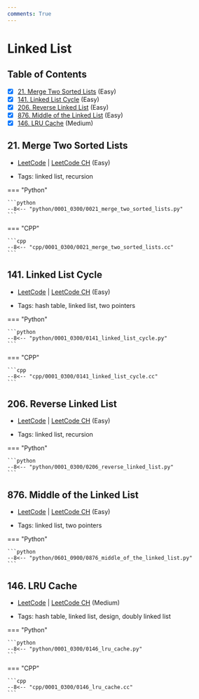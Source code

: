 ```yaml
---
comments: True
---
```


# Linked List

## Table of Contents

- [x] [21. Merge Two Sorted Lists](https://leetcode.cn/problems/merge-two-sorted-lists/) (Easy)
- [x] [141. Linked List Cycle](https://leetcode.cn/problems/linked-list-cycle/) (Easy)
- [x] [206. Reverse Linked List](https://leetcode.cn/problems/reverse-linked-list/) (Easy)
- [x] [876. Middle of the Linked List](https://leetcode.cn/problems/middle-of-the-linked-list/) (Easy)
- [x] [146. LRU Cache](https://leetcode.cn/problems/lru-cache/) (Medium)

## 21. Merge Two Sorted Lists

-   [LeetCode](https://leetcode.com/problems/merge-two-sorted-lists/) | [LeetCode CH](https://leetcode.cn/problems/merge-two-sorted-lists/) (Easy)

-   Tags: linked list, recursion

=== "Python"

    ```python
    --8<-- "python/0001_0300/0021_merge_two_sorted_lists.py"
    ```


=== "CPP"

    ```cpp
    --8<-- "cpp/0001_0300/0021_merge_two_sorted_lists.cc"
    ```



## 141. Linked List Cycle

-   [LeetCode](https://leetcode.com/problems/linked-list-cycle/) | [LeetCode CH](https://leetcode.cn/problems/linked-list-cycle/) (Easy)

-   Tags: hash table, linked list, two pointers

=== "Python"

    ```python
    --8<-- "python/0001_0300/0141_linked_list_cycle.py"
    ```


=== "CPP"

    ```cpp
    --8<-- "cpp/0001_0300/0141_linked_list_cycle.cc"
    ```



## 206. Reverse Linked List

-   [LeetCode](https://leetcode.com/problems/reverse-linked-list/) | [LeetCode CH](https://leetcode.cn/problems/reverse-linked-list/) (Easy)

-   Tags: linked list, recursion

=== "Python"

    ```python
    --8<-- "python/0001_0300/0206_reverse_linked_list.py"
    ```



## 876. Middle of the Linked List

-   [LeetCode](https://leetcode.com/problems/middle-of-the-linked-list/) | [LeetCode CH](https://leetcode.cn/problems/middle-of-the-linked-list/) (Easy)

-   Tags: linked list, two pointers

=== "Python"

    ```python
    --8<-- "python/0601_0900/0876_middle_of_the_linked_list.py"
    ```



## 146. LRU Cache

-   [LeetCode](https://leetcode.com/problems/lru-cache/) | [LeetCode CH](https://leetcode.cn/problems/lru-cache/) (Medium)

-   Tags: hash table, linked list, design, doubly linked list

=== "Python"

    ```python
    --8<-- "python/0001_0300/0146_lru_cache.py"
    ```


=== "CPP"

    ```cpp
    --8<-- "cpp/0001_0300/0146_lru_cache.cc"
    ```
